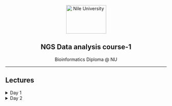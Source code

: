 <p align="center">
  <a href="http://bioinfo.edu.eg/">
    <img src="http://nu.edu.eg/wp-content/uploads/2017/02/nu_logo.png" alt="Nile University" width="125" height="89">
  </a>
  <h2 align="center">NGS Data analysis course-1</h2>
  <p align="center">Bioinformatics Diploma @ NU</p>

</p>

<hr>

## Lectures

<details>
<summary>Day 1</summary>
<br>
<ol>
<li><b>Part 1</b> | Next generation sequencing Techniques <a href="https://canvas.instructure.com">[Canvas]</a></li>
<li><b>Part 2</b> | Data file formats for NGS "intro" <a href="https://canvas.instructure.com">[Canvas]</a></li>
<li><b>Part 3</b> | BASH <a href="./Day-1/bash/">[Lectures]</a></li>
</ol>

</details>

<details>
<summary>Day 2</summary>
<br>
<ol>
<li><b>Part 1</b> | <a href="./Day-2/Fastq_exploration.md">Fastq exploration</a></li>
<li><b>Part 2</b> | <a href="./Day-2/FASTQC_tutorial.md">FASTQC</a></li>
<li><b>Part 3</b> | <a href="./Day-2/Trimmomatic_tutorial.md">Error trimming</a></li>
<li><b>Part 4</b> | <a href="./Day-2/git">Git</a></li>
</ol>

</details>

